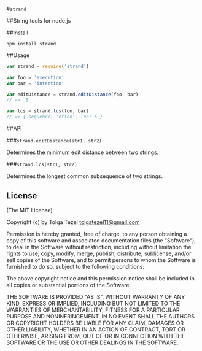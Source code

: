 #`strand`

##String tools for node.js

##Install

```
npm install strand
```

##Usage
```javascript
var strand = require('strand')

var foo = 'execution'
var bar = 'intention'

var editDistance = strand.editDistance(foo, bar)
// =>  5

var lcs = strand.lcs(foo, bar)
// => { sequence: 'etion', len: 5 }
```

##API

###`strand.editDistance(str1, str2)`

Determines the minimum edit distance between two strings.

###`strand.lcs(str1, str2)`

Determines the longest common subsequence of two strings.

## License 

(The MIT License)

Copyright (c) by Tolga Tezel <tolgatezel11@gmail.com>

Permission is hereby granted, free of charge, to any person obtaining a copy
of this software and associated documentation files (the "Software"), to deal
in the Software without restriction, including without limitation the rights
to use, copy, modify, merge, publish, distribute, sublicense, and/or sell
copies of the Software, and to permit persons to whom the Software is
furnished to do so, subject to the following conditions:

The above copyright notice and this permission notice shall be included in
all copies or substantial portions of the Software.

THE SOFTWARE IS PROVIDED "AS IS", WITHOUT WARRANTY OF ANY KIND, EXPRESS OR
IMPLIED, INCLUDING BUT NOT LIMITED TO THE WARRANTIES OF MERCHANTABILITY,
FITNESS FOR A PARTICULAR PURPOSE AND NONINFRINGEMENT. IN NO EVENT SHALL THE
AUTHORS OR COPYRIGHT HOLDERS BE LIABLE FOR ANY CLAIM, DAMAGES OR OTHER
LIABILITY, WHETHER IN AN ACTION OF CONTRACT, TORT OR OTHERWISE, ARISING FROM,
OUT OF OR IN CONNECTION WITH THE SOFTWARE OR THE USE OR OTHER DEALINGS IN
THE SOFTWARE.